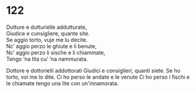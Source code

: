 # 122
  
Dutture e dutturielle addutturate,  
Giudice e cunsigliere, quante site.  
Se aggio torto, vuje me lu decite.  
Nc’ aggio perzo le ghiute e li benute,  
Nc’ aggio perzo li sische e li chiammate,  
Tengo ’na lita cu’ ’na nammurata.

Dottore e dottorielli addottorati
Giudici e consiglieri, quanti siete.
Se ho torto, voi me lo dite.
Ci ho perso le andate e le venute
Ci ho perso i fischi e le chiamate
tengo una lite con un'innamorata.
